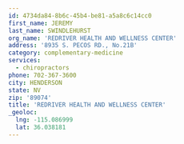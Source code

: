 ```yaml
---
id: 4734da84-8b6c-45b4-be81-a5a8c6c14cc0
first_name: JEREMY
last_name: SWINDLEHURST
org_name: 'REDRIVER HEALTH AND WELLNESS CENTER'
address: '8935 S. PECOS RD., No.21B'
category: complementary-medicine
services:
  - chiropractors
phone: 702-367-3600
city: HENDERSON
state: NV
zip: '89074'
title: 'REDRIVER HEALTH AND WELLNESS CENTER'
_geoloc:
  lng: -115.086999
  lat: 36.038181
---
```


